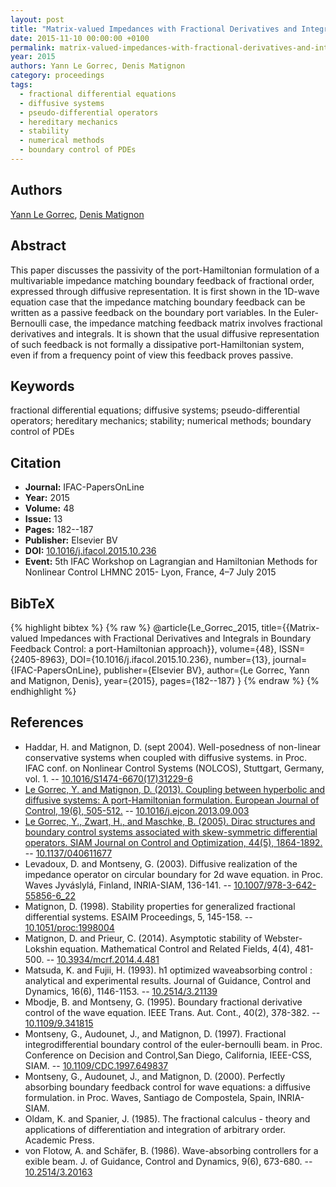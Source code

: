```yaml
---
layout: post
title: "Matrix-valued Impedances with Fractional Derivatives and Integrals in Boundary Feedback Control: a port-Hamiltonian approach"
date: 2015-11-10 00:00:00 +0100
permalink: matrix-valued-impedances-with-fractional-derivatives-and-integrals-in-boundary-feedback-control-a-port-hamiltonian-approach
year: 2015
authors: Yann Le Gorrec, Denis Matignon
category: proceedings
tags:
  - fractional differential equations
  - diffusive systems
  - pseudo-differential operators
  - hereditary mechanics
  - stability
  - numerical methods
  - boundary control of PDEs
---
```

 
## Authors
[Yann Le Gorrec](authors/yann-le-gorrec), [Denis Matignon](authors/denis-matignon)
 
## Abstract
This paper discusses the passivity of the port-Hamiltonian formulation of a multivariable impedance matching boundary feedback of fractional order, expressed through diffusive representation. It is first shown in the 1D-wave equation case that the impedance matching boundary feedback can be written as a passive feedback on the boundary port variables. In the Euler-Bernoulli case, the impedance matching feedback matrix involves fractional derivatives and integrals. It is shown that the usual diffusive representation of such feedback is not formally a dissipative port-Hamiltonian system, even if from a frequency point of view this feedback proves passive.
 
## Keywords
fractional differential equations; diffusive systems; pseudo-differential operators; hereditary mechanics; stability; numerical methods; boundary control of PDEs
 
## Citation
- **Journal:** IFAC-PapersOnLine
- **Year:** 2015
- **Volume:** 48
- **Issue:** 13
- **Pages:** 182--187
- **Publisher:** Elsevier BV
- **DOI:** [10.1016/j.ifacol.2015.10.236](https://doi.org/10.1016/j.ifacol.2015.10.236)
- **Event:** 5th IFAC Workshop on Lagrangian and Hamiltonian Methods for Nonlinear Control LHMNC 2015- Lyon, France, 4–7 July 2015
 
## BibTeX
{% highlight bibtex %}
{% raw %}
@article{Le_Gorrec_2015,
  title={{Matrix-valued Impedances with Fractional Derivatives and Integrals in Boundary Feedback Control: a port-Hamiltonian approach}},
  volume={48},
  ISSN={2405-8963},
  DOI={10.1016/j.ifacol.2015.10.236},
  number={13},
  journal={IFAC-PapersOnLine},
  publisher={Elsevier BV},
  author={Le Gorrec, Yann and Matignon, Denis},
  year={2015},
  pages={182--187}
}
{% endraw %}
{% endhighlight %}
 
## References
- Haddar, H. and Matignon, D. (sept 2004). Well-posedness of non-linear conservative systems when coupled with diffusive systems. in Proc. IFAC conf. on Nonlinear Control Systems (NOLCOS), Stuttgart, Germany, vol. 1. -- [10.1016/S1474-6670(17)31229-6](https://doi.org/10.1016/S1474-6670(17)31229-6)
- [Le Gorrec, Y. and Matignon, D. (2013). Coupling between hyperbolic and diffusive systems: A port-Hamiltonian formulation. European Journal of Control, 19(6), 505-512.](coupling-between-hyperbolic-and-diffusive-systems-a-port-hamiltonian-formulation) -- [10.1016/j.ejcon.2013.09.003](https://doi.org/10.1016/j.ejcon.2013.09.003)
- [Le Gorrec, Y., Zwart, H., and Maschke, B. (2005). Dirac structures and boundary control systems associated with skew-symmetric differential operators. SIAM Journal on Control and Optimization, 44(5), 1864-1892.](dirac-structures-and-boundary-control-systems-associated-with-skew-symmetric-differential-operators) -- [10.1137/040611677](https://doi.org/10.1137/040611677)
- Levadoux, D. and Montseny, G. (2003). Diffusive realization of the impedance operator on circular boundary for 2d wave equation. in Proc. Waves Jyváslylá, Finland, INRIA-SIAM, 136-141. -- [10.1007/978-3-642-55856-6_22](https://doi.org/10.1007/978-3-642-55856-6_22)
- Matignon, D. (1998). Stability properties for generalized fractional differential systems. ESAIM Proceedings, 5, 145-158. -- [10.1051/proc:1998004](https://doi.org/10.1051/proc:1998004)
- Matignon, D. and Prieur, C. (2014). Asymptotic stability of Webster-Lokshin equation. Mathematical Control and Related Fields, 4(4), 481-500. -- [10.3934/mcrf.2014.4.481](https://doi.org/10.3934/mcrf.2014.4.481)
- Matsuda, K. and Fujii, H. (1993). h1 optimized waveabsorbing control : analytical and experimental results. Journal of Guidance, Control and Dynamics, 16(6), 1146-1153. -- [10.2514/3.21139](https://doi.org/10.2514/3.21139)
- Mbodje, B. and Montseny, G. (1995). Boundary fractional derivative control of the wave equation. IEEE Trans. Aut. Cont., 40(2), 378-382. -- [10.1109/9.341815](https://doi.org/10.1109/9.341815)
- Montseny, G., Audounet, J., and Matignon, D. (1997). Fractional integrodifferential boundary control of the euler-bernoulli beam. in Proc. Conference on Decision and Control,San Diego, California, IEEE-CSS, SIAM. -- [10.1109/CDC.1997.649837](https://doi.org/10.1109/CDC.1997.649837)
- Montseny, G., Audounet, J., and Matignon, D. (2000). Perfectly absorbing boundary feedback control for wave equations: a diffusive formulation. in Proc. Waves, Santiago de Compostela, Spain, INRIA-SIAM.
- Oldam, K. and Spanier, J. (1985). The fractional calculus - theory and applications of differentiation and integration of arbitrary order. Academic Press.
- von Flotow, A. and Schäfer, B. (1986). Wave-absorbing controllers for a exible beam. J. of Guidance, Control and Dynamics, 9(6), 673-680. -- [10.2514/3.20163](https://doi.org/10.2514/3.20163)

